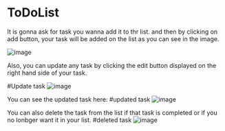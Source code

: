 # ToDoList

It is gonna ask for task you wanna add it to thr list. and then by clicking on add button, your task will be added on the list as you can see in the image.

![image](https://user-images.githubusercontent.com/77467816/235541968-7001da8c-1e32-41bb-949b-019a006d3574.png)

Also, you can update any task by clicking the edit button displayed on the right hand side of your task. 

#Update task
![image](https://user-images.githubusercontent.com/77467816/235542021-11e1b159-7eae-41a5-bd25-ba07ec3072e0.png)

You can see the updated task here:
#updated task
![image](https://user-images.githubusercontent.com/77467816/235542110-6b79f0f2-c438-4a2c-8813-99004ebb782d.png)

You can also delete the task from the list if that task is completed or if you no lonbger want it in your list.
#deleted task
![image](https://user-images.githubusercontent.com/77467816/235542180-cc188c86-f4dd-417a-a45d-a6de8bbb566f.png)

